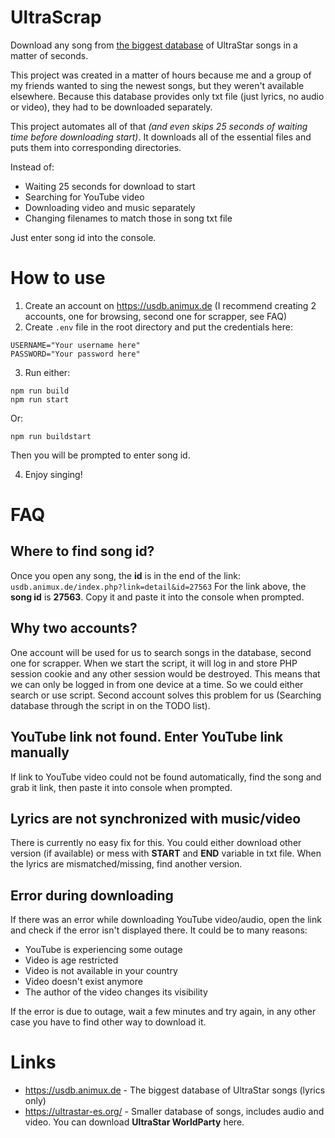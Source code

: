 
# UltraScrap
Download any song from [the biggest database](https://usdb.animux.de) of UltraStar songs in a matter of seconds.

This project was created in a matter of hours because me and a group of my friends wanted to sing the newest songs, but they weren't available elsewhere. Because this database provides only txt file (just lyrics, no audio or video), they had to be downloaded separately.

This project automates all of that *(and even skips 25 seconds of waiting time before downloading start)*. It downloads all of the essential files and puts them into corresponding directories.

Instead of:
- Waiting 25 seconds for download to start
- Searching for YouTube video
- Downloading video and music separately
- Changing filenames to match those in song txt file

Just enter song id into the console.

# How to use
1. Create an account on https://usdb.animux.de (I recommend creating 2 accounts, one for browsing, second one for scrapper, see FAQ)
2. Create `.env` file in the root directory and put the credentials here:
```env
USERNAME="Your username here"
PASSWORD="Your password here"
```
3. Run either:
 ```shell
npm run build
npm run start
```

Or:
```shell
npm run buildstart
```

Then you will be prompted to enter song id.

4. Enjoy singing!

# FAQ
## Where to find song id?
Once you open any song, the **id** is in the end of the link:
`usdb.animux.de/index.php?link=detail&id=27563`
For the link above, the **song id** is **27563**.
Copy it and paste it into the console when prompted.

## Why two accounts?
One account will be used for us to search songs in the database, second one for scrapper. When we start the script, it will log in and store PHP session cookie and any other session would be destroyed. This means that we can only be logged in from one device at a time. So we could either search or use script. Second account solves this problem for us (Searching database through the script in on the TODO list).

## YouTube link not found. Enter YouTube link manually
If link to YouTube video could not be found automatically, find the song and grab it link, then paste it into console when prompted.

## Lyrics are not synchronized with music/video
There is currently no easy fix for this. You could either download other version (if available) or mess with **START** and **END** variable in txt file. When the lyrics are mismatched/missing, find another version.

## Error during downloading
If there was an error while downloading YouTube video/audio, open the link and check if the error isn't displayed there. It could be to many reasons:
- YouTube is experiencing some outage
- Video is age restricted
- Video is not available in your country
- Video doesn't exist anymore
- The author of the video changes its visibility

If the error is due to outage, wait a few minutes and try again, in any other case you have to find other way to download it.
# Links
- https://usdb.animux.de - The biggest database of UltraStar songs (lyrics only)
- https://ultrastar-es.org/ - Smaller database of songs, includes audio and video. You can download **UltraStar WorldParty** here.
